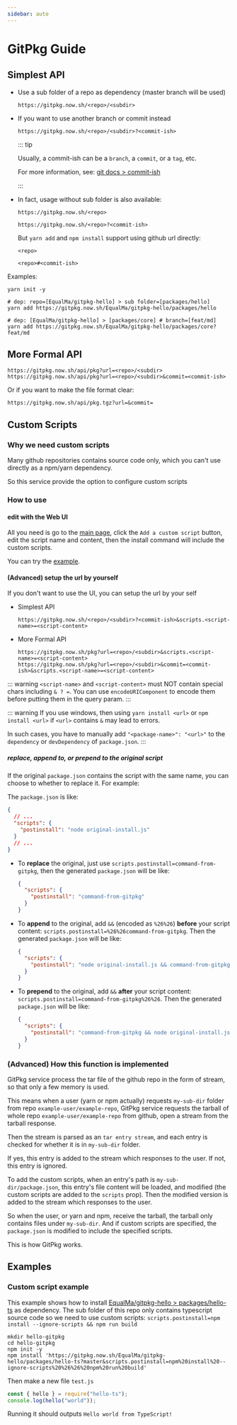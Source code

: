 ```yaml
---
sidebar: auto
---
```


# GitPkg Guide

## Simplest API

- Use a sub folder of a repo as dependency (master branch will be used)

  ```
  https://gitpkg.now.sh/<repo>/<subdir>
  ```

- If you want to use another branch or commit instead

  ```
  https://gitpkg.now.sh/<repo>/<subdir>?<commit-ish>
  ```

  ::: tip

  Usually, a commit-ish can be a `branch`, a `commit`, or a `tag`, etc.

  For more information, see: [git docs > commit-ish](https://git-scm.com/docs/gitglossary#Documentation/gitglossary.txt-aiddefcommit-ishacommit-ishalsocommittish)

  :::

- In fact, usage without sub folder is also available:

  `https://gitpkg.now.sh/<repo>`

  `https://gitpkg.now.sh/<repo>?<commit-ish>`

  But `yarn add` and `npm install` support using github url directly:

  `<repo>`

  `<repo>#<commit-ish>`

Examples:

```shell
yarn init -y

# dep: repo=[EqualMa/gitpkg-hello] > sub folder=[packages/hello]
yarn add https://gitpkg.now.sh/EqualMa/gitpkg-hello/packages/hello

# dep: [EqualMa/gitpkg-hello] > [packages/core] # branch=[feat/md]
yarn add https://gitpkg.now.sh/EqualMa/gitpkg-hello/packages/core?feat/md
```

## More Formal API

```
https://gitpkg.now.sh/api/pkg?url=<repo>/<subdir>
https://gitpkg.now.sh/api/pkg?url=<repo>/<subdir>&commit=<commit-ish>
```

Or if you want to make the file format clear:

```
https://gitpkg.now.sh/api/pkg.tgz?url=&commit=
```

## Custom Scripts

### Why we need custom scripts

Many github repositories contains source code only, which you can't use directly as a npm/yarn dependency.

So this service provide the option to configure custom scripts

### How to use

#### edit with the Web UI

All you need is go to the [main page](/),
click the `Add a custom script` button,
edit the script name and content,
then the install command will include the custom scripts.

You can try the [example](#custom-script-example).

#### (Advanced) setup the url by yourself

If you don't want to use the UI, you can setup the url by your self

- Simplest API

  ```
  https://gitpkg.now.sh/<repo>/<subdir>?<commit-ish>&scripts.<script-name>=<script-content>
  ```

- More Formal API

  ```
  https://gitpkg.now.sh/pkg?url=<repo>/<subdir>&scripts.<script-name>=<script-content>
  https://gitpkg.now.sh/pkg?url=<repo>/<subdir>&commit=<commit-ish>&scripts.<script-name>=<script-content>
  ```

::: warning
`<script-name>` and `<script-content>` must NOT contain special chars including `& ? =`. You can use `encodeURIComponent` to encode them before putting them in the query param.
:::

::: warning
If you use windows, then using `yarn install <url>` or `npm install <url>` if `<url>` contains `&` may lead to errors.

In such cases, you have to manually add `"<package-name>": "<url>"` to the `dependency` or `devDependency` of `package.json`.
:::

##### replace, append to, or prepend to the original script

If the original `package.json` contains the script with the same name,
you can choose to whether to replace it. For example:

The `package.json` is like:

```json
{
  // ...
  "scripts": {
    "postinstall": "node original-install.js"
  }
  // ...
}
```

- To **replace** the original, just use `scripts.postinstall=command-from-gitpkg`,
  then the generated `package.json` will be like:

  ```json
  {
    "scripts": {
      "postinstall": "command-from-gitpkg"
    }
  }
  ```

- To **append** to the original, add `&&` (encoded as `%26%26`) **before** your script content: `scripts.postinstall=%26%26command-from-gitpkg`.
  Then the generated `package.json` will be like:

  ```json
  {
    "scripts": {
      "postinstall": "node original-install.js && command-from-gitpkg"
    }
  }
  ```

- To **prepend** to the original, add `&&` **after** your script content: `scripts.postinstall=command-from-gitpkg%26%26`.
  Then the generated `package.json` will be like:

  ```json
  {
    "scripts": {
      "postinstall": "command-from-gitpkg && node original-install.js"
    }
  }
  ```

### (Advanced) How this function is implemented

GitPkg service process the tar file of the github repo in the form of stream,
so that only a few memory is used.

This means when a user (yarn or npm actually) requests `my-sub-dir` folder from repo `example-user/example-repo`,
GitPkg service requests the tarball of whole repo `example-user/example-repo` from github,
open a stream from the tarball response.

Then the stream is parsed as an `tar entry stream`,
and each entry is checked for whether it is in `my-sub-dir` folder.

If yes, this entry is added to the stream which responses to the user.
If not, this entry is ignored.

To add the custom scripts, when an entry's path is `my-sub-dir/package.json`,
this entry's file content will be loaded,
and modified (the custom scripts are added to the `scripts` prop).
Then the modified version is added to the stream which responses to the user.

So when the user, or yarn and npm, receive the tarball,
the tarball only contains files under `my-sub-dir`.
And if custom scripts are specified,
the `package.json` is modified to include the specified scripts.

This is how GitPkg works.

## Examples

### Custom script example

This example shows how to install [EqualMa/gitpkg-hello > packages/hello-ts](https://github.com/EqualMa/gitpkg-hello/tree/master/packages/hello-ts) as dependency.
The sub folder of this repo only contains typescript source code so we need to use custom scripts:
`scripts.postinstall=npm install --ignore-scripts && npm run build`

```shell
mkdir hello-gitpkg
cd hello-gitpkg
npm init -y
npm install 'https://gitpkg.now.sh/EqualMa/gitpkg-hello/packages/hello-ts?master&scripts.postinstall=npm%20install%20--ignore-scripts%20%26%26%20npm%20run%20build'
```

Then make a new file `test.js`

```js
const { hello } = require("hello-ts");
console.log(hello("world"));
```

Running it should outputs `Hello world from TypeScript!`
